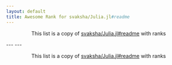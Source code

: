```yaml
---
layout: default
title: Awesome Rank for svaksha/Julia.jl#readme
---
```


<p align="center">
	This list is a copy of <a href="https://github.com/svaksha/Julia.jl#readme">svaksha/Julia.jl#readme</a> with ranks
</p>
---
---
<p align="center">
	This list is a copy of <a href="https://github.com/svaksha/Julia.jl#readme">svaksha/Julia.jl#readme</a> with ranks
</p>
